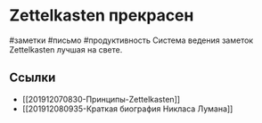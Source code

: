 # Zettelkasten прекрасен
#заметки #письмо #продуктивность
Система ведения заметок Zettelkasten лучшая на свете.
## Ссылки
- [[201912070830-Принципы-Zettelkasten]]
- [[201912080935-Краткая биография Никласа Лумана]]
